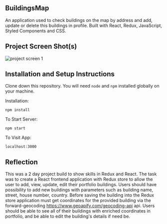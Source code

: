 ## BuildingsMap

An application used to check buildings on the map by address and add, update or delete this buildings in profile. Built with React, Redux, JavaScript, Styled Components and CSS.

## Project Screen Shot(s)
![project screen 1](https://finstudy.lt/GitScreen1.png)

## Installation and Setup Instructions 

Clone down this repository. You will need `node` and `npm` installed globally on your machine.  

Installation:

`npm install`  

To Start Server:

`npm start`  

To Visit App:

`localhost:3000`  

## Reflection

This was a 2 day project build to show skills in Redux and React. The task was to create a React frontend application with Redux store to
allow the user to add, view, update, edit their portfolio buildings. Users should have possibility to add new buildings with parameters such as building name, street, house number, country. Before saving the building into the Redux store application must get coordinates for the provided building via the forward-geocoding https://www.geoapify.com/geocoding-api api. Users should be able to see all of their buildings with enriched coordinates in portfolio, and be able to edit the building's details if need be.  